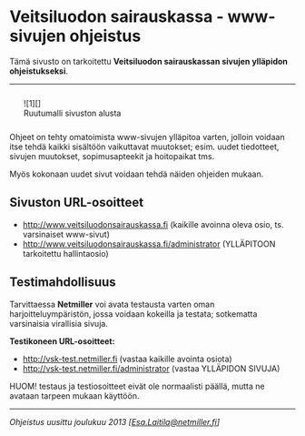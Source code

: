 # Veitsiluodon sairauskassa - www-sivujen ohjeistus

Tämä sivusto on tarkoitettu __Veitsiluodon sairauskassan sivujen ylläpidon ohjeistukseksi__.

----

<figure class="fig-n" style="margin:25px">
![1][]
<figcaption>Ruutumalli sivuston alusta</figcaption>
</figure>

Ohjeet on tehty omatoimista www-sivujen ylläpitoa varten, jolloin voidaan itse tehdä kaikki sisältöön
vaikuttavat muutokset; esim. uudet tiedotteet, sivujen muutokset, sopimusapteekit ja hoitopaikat tms.

Myös kokonaan uudet sivut voidaan tehdä näiden ohjeiden mukaan.

## Sivuston URL-osoitteet

* <http://www.veitsiluodonsairauskassa.fi> (kaikille avoinna oleva osio, ts. varsinaiset www-sivut)
* <http://www.veitsiluodonsairauskassa.fi/administrator> (YLLÄPITOON tarkoitettu hallintaosio)

## Testimahdollisuus

Tarvittaessa __Netmiller__ voi avata testausta varten oman harjoitteluympäristön,
jossa voidaan kokeilla ja testata; sotkematta varsinaisia virallisia sivuja.

__Testikoneen URL-osoitteet:__

* <http://vsk-test.netmiller.fi>  (vastaa kaikille avointa osiota)
* <http://vsk-test.netmiller.fi/administrator>  (vastaa YLLÄPIDON SIVUJA)


<div class='msg msg-warn'>
HUOM! testaus ja testiosoitteet eivät ole normaalisti päällä,
mutta ne avataan tarpeen mukaan käyttöön.
</div>

----

_Ohjeistus uusittu joulukuu 2013  [Esa.Laitila@netmiller.fi]_

[1]: kuvat/kuva01c.png "Ruutukaappaus etusivun alusta"
